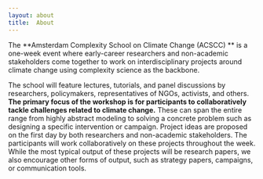 ```yaml
---
layout: about
title:  About
---
```


The **Amsterdam Complexity School on Climate Change (ACSCC) ** is a one-week event where early-career researchers and non-academic stakeholders come together to work on interdisciplinary projects around climate change using complexity science as the backbone.

The school will feature lectures, tutorials, and panel discussions by researchers, policymakers, representatives of NGOs, activists, and others. **The primary focus of the workshop is for participants to collaboratively tackle challenges related to climate change.** These can span the entire range from highly abstract modeling to solving a concrete problem such as designing a specific intervention or campaign. Project ideas are proposed on the first day by both researchers and non-academic stakeholders. The participants will work collaboratively on these projects throughout the week. While the most typical output of these projects will be research papers, we also encourage other forms of output, such as strategy papers, campaigns, or communication tools.
